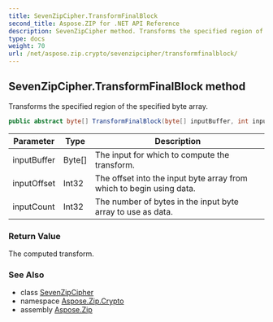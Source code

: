 ```yaml
---
title: SevenZipCipher.TransformFinalBlock
second_title: Aspose.ZIP for .NET API Reference
description: SevenZipCipher method. Transforms the specified region of the specified byte array
type: docs
weight: 70
url: /net/aspose.zip.crypto/sevenzipcipher/transformfinalblock/
---
```

## SevenZipCipher.TransformFinalBlock method

Transforms the specified region of the specified byte array.

```csharp
public abstract byte[] TransformFinalBlock(byte[] inputBuffer, int inputOffset, int inputCount)
```

| Parameter | Type | Description |
| --- | --- | --- |
| inputBuffer | Byte[] | The input for which to compute the transform. |
| inputOffset | Int32 | The offset into the input byte array from which to begin using data. |
| inputCount | Int32 | The number of bytes in the input byte array to use as data. |

### Return Value

The computed transform.

### See Also

* class [SevenZipCipher](../)
* namespace [Aspose.Zip.Crypto](../../sevenzipcipher/)
* assembly [Aspose.Zip](../../../)


